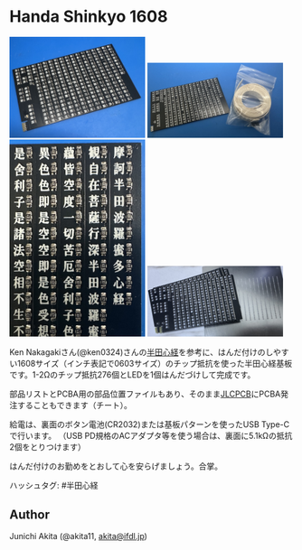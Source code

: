 # Handa Shinkyo 1608

<img src="https://github.com/akita11/HandaShinkyo1608/blob/main/HandaShinkyo1608_1.jpg" width="240px">

<img src="https://github.com/akita11/HandaShinkyo1608/blob/main/HandaShinkyo1608_2.jpg" width="240px">

<img src="https://github.com/akita11/HandaShinkyo1608/blob/main/HandaShinkyo1608_3.jpg" width="240px">

<img src="https://github.com/akita11/HandaShinkyo1608/blob/main/HandaShinkyo1608_4.jpg" width="240px">

Ken Nakagakiさん(@ken0324)さんの[半田心経](https://x.com/i/events/1101723254899834880)を参考に、はんだ付けのしやすい1608サイズ（インチ表記で0603サイズ）のチップ抵抗を使った半田心経基板です。1-2Ωのチップ抵抗276個とLEDを1個はんだづけして完成です。

部品リストとPCBA用の部品位置ファイルもあり、そのまま[JLCPCB](https://www.jlcpcb.com)にPCBA発注することもできます（チート）。

給電は、裏面のボタン電池(CR2032)または基板パターンを使ったUSB Type-Cで行います。
（USB PD規格のACアダプタ等を使う場合は、裏面に5.1kΩの抵抗2個をとりつけます）

はんだ付けのお勤めをとおして心を安らげましょう。合掌。

ハッシュタグ: #半田心経

## Author

Junichi Akita (@akita11, akita@ifdl.jp)
